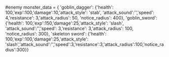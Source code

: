 #enemy
monster_data = {
    'goblin_dagger': {'health': 100,'exp':100,'damage':10,'attack_style': 'stab', 'attack_sound':'','speed': 4,'resistance': 3,'attack_radius': 50, 'notice_radius': 400},
    'goblin_sword': {'health': 100,'exp':150,'damage':25,'attack_style': 'slash', 'attack_sound':'','speed': 3,'resistance': 3,'attack_radius': 100, 'notice_radius': 300},
    'skeleton sword': {'health': 100,'exp':100,'damage':25,'attack_style': 'slash','attack_sound':'','speed':3,'resistance':3,'attack_radius':100,'notice_radius':300}}
